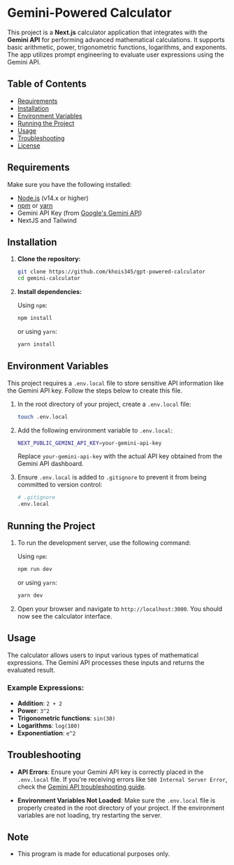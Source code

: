 # Gemini-Powered Calculator

This project is a **Next.js** calculator application that integrates with the **Gemini API** for performing advanced mathematical calculations. It supports basic arithmetic, power, trigonometric functions, logarithms, and exponents. The app utilizes prompt engineering to evaluate user expressions using the Gemini API.

## Table of Contents
- [Requirements](#requirements)
- [Installation](#installation)
- [Environment Variables](#environment-variables)
- [Running the Project](#running-the-project)
- [Usage](#usage)
- [Troubleshooting](#troubleshooting)
- [License](#license)

## Requirements

Make sure you have the following installed:

- [Node.js](https://nodejs.org/en/download/) (v14.x or higher)
- [npm](https://www.npmjs.com/) or [yarn](https://yarnpkg.com/)
- Gemini API Key (from [Google's Gemini API](https://developers.generativeai.google))
- NextJS and Tailwind

## Installation

1. **Clone the repository:**

    ```bash
    git clone https://github.com/khois345/gpt-powered-calculator
    cd gemini-calculator
    ```

2. **Install dependencies:**

    Using `npm`:
    ```bash
    npm install
    ```

    or using `yarn`:
    ```bash
    yarn install
    ```

## Environment Variables

This project requires a `.env.local` file to store sensitive API information like the Gemini API key. Follow the steps below to create this file.

1. In the root directory of your project, create a `.env.local` file:

    ```bash
    touch .env.local
    ```

2. Add the following environment variable to `.env.local`:

    ```bash
    NEXT_PUBLIC_GEMINI_API_KEY=your-gemini-api-key
    ```

    Replace `your-gemini-api-key` with the actual API key obtained from the Gemini API dashboard.

3. Ensure `.env.local` is added to `.gitignore` to prevent it from being committed to version control:

    ```bash
    # .gitignore
    .env.local
    ```

## Running the Project

1. To run the development server, use the following command:

    Using `npm`:
    ```bash
    npm run dev
    ```

    or using `yarn`:
    ```bash
    yarn dev
    ```

2. Open your browser and navigate to `http://localhost:3000`. You should now see the calculator interface.

## Usage

The calculator allows users to input various types of mathematical expressions. The Gemini API processes these inputs and returns the evaluated result.

### Example Expressions:
- **Addition**: `2 + 2`
- **Power**: `3^2`
- **Trigonometric functions**: `sin(30)`
- **Logarithms**: `log(100)`
- **Exponentiation**: `e^2`

## Troubleshooting

- **API Errors**: Ensure your Gemini API key is correctly placed in the `.env.local` file. If you're receiving errors like `500 Internal Server Error`, check the [Gemini API troubleshooting guide](https://developers.generativeai.google/guide/troubleshooting).
  
- **Environment Variables Not Loaded**: Make sure the `.env.local` file is properly created in the root directory of your project. If the environment variables are not loading, try restarting the server.

## Note
- This program is made for educational purposes only.
